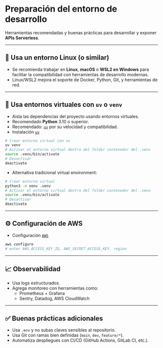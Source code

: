 # Preparación del entorno de desarrollo

Herramientas recomendadas y buenas prácticas para desarrollar y exponer **APIs Serverless**.

---

## 🐧 Usa un entorno Linux (o similar)

- Se recomienda trabajar en **Linux**, **macOS** o **WSL2 en Windows** para facilitar la compatibilidad con herramientas de desarrollo modernas.
- Linux/WSL2 mejora el soporte de Docker, Python, Git, y herramientas de red.

---

## 🐍 Usa entornos virtuales con `uv` o `venv`

- Aísla las dependencias del proyecto usando entornos virtuales.
- Recomendado **Python** 3.10 o superior.
- Recomendado: [`uv`](https://github.com/astral-sh/uv) por su velocidad y compatibilidad.
- Instalación [`uv`](https://chrisfx.github.io/serverless-python/instalacion-uv/) 

```bash
# Crear entorno virtual con uv
uv venv
# Activar el entorno virtual dentro del folder contenedor del .venv
source .venv/bin/activate
# Desactivar
deactivate
```

- Alternativa tradicional virtual environment:
```bash
# Crear entorno virtual
python3 -m venv .venv
# Activar el entorno virtual dentro del folder contenedor del .venv
source .venv/bin/activate
# Desactivar
deactivate
```

---



## ⚙️ Configuración de AWS

- Configuración [`AWS`](https://chrisfx.github.io/serverless-python/aws-setup/)


```bash
aws configure
# enter AWS_ACCESS_KEY_ID, AWS_SECRET_ACCESS_KEY, region
```

---

## 📈 Observabilidad

- Usa logs estructurados.
- Agrega monitoreo con herramientas como:
  - Prometheus + Grafana
  - Sentry, Datadog, AWS CloudWatch

---

## ✅ Buenas prácticas adicionales

- Usa `.env` y no subas claves sensibles al repositorio.
- Usa Git con ramas bien definidas (`main`, `dev`, `feature/*`).
- Automatiza despliegues con CI/CD (GitHub Actions, GitLab CI, etc.).
